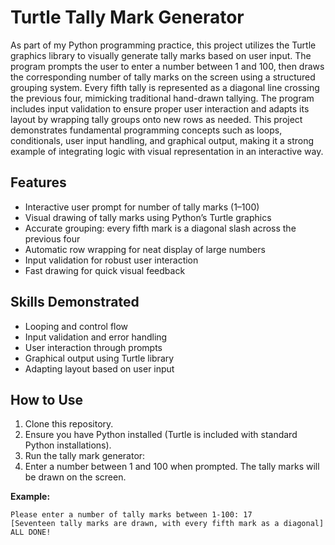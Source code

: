 # Turtle Tally Mark Generator

As part of my Python programming practice, this project utilizes the Turtle graphics library to visually generate tally marks based on user input. The program prompts the user to enter a number between 1 and 100, then draws the corresponding number of tally marks on the screen using a structured grouping system. Every fifth tally is represented as a diagonal line crossing the previous four, mimicking traditional hand-drawn tallying. The program includes input validation to ensure proper user interaction and adapts its layout by wrapping tally groups onto new rows as needed. This project demonstrates fundamental programming concepts such as loops, conditionals, user input handling, and graphical output, making it a strong example of integrating logic with visual representation in an interactive way.

## Features
- Interactive user prompt for number of tally marks (1–100)
- Visual drawing of tally marks using Python’s Turtle graphics
- Accurate grouping: every fifth mark is a diagonal slash across the previous four
- Automatic row wrapping for neat display of large numbers
- Input validation for robust user interaction
- Fast drawing for quick visual feedback

## Skills Demonstrated
- Looping and control flow
- Input validation and error handling
- User interaction through prompts
- Graphical output using Turtle library
- Adapting layout based on user input

## How to Use
1. Clone this repository.
2. Ensure you have Python installed (Turtle is included with standard Python installations).
3. Run the tally mark generator:
4. Enter a number between 1 and 100 when prompted. The tally marks will be drawn on the screen.

**Example:**
```
Please enter a number of tally marks between 1-100: 17
[Seventeen tally marks are drawn, with every fifth mark as a diagonal]
ALL DONE!
```
